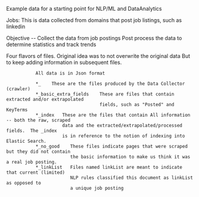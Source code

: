 
Example data for a starting point for NLP/ML and DataAnalytics

Jobs:
  This is data collected from domains that post job listings, such as linkedin 

  Objective -- Collect the data from job postings
               Post process the data to determine statistics and track trends

  Four flavors of files.  Original idea was to not overwrite the original data
               But to keep adding information in subsequent files.

               All data is in Json format

               *_    These are the files produced by the Data Collector (crawler)
               *_basic_extra_fields    These are files that contain extracted and/or extrapolated
                                       fields, such as "Posted" and KeyTerms
               *_index   These are the files that contain All information -- both the raw, scraped
                         data and the extracted/extrapolated/processed fields.  The _index
                         is in reference to the notion of indexing into Elastic Search.
               *_no_good    These files indicate pages that were scraped but they did not contain
                            the basic information to make us think it was a real job posting.
               *_linkList   Files named linkList are meant to indicate that current (limited)
                            NLP rules classified this document as linkList as opposed to 
                            a unique job posting


